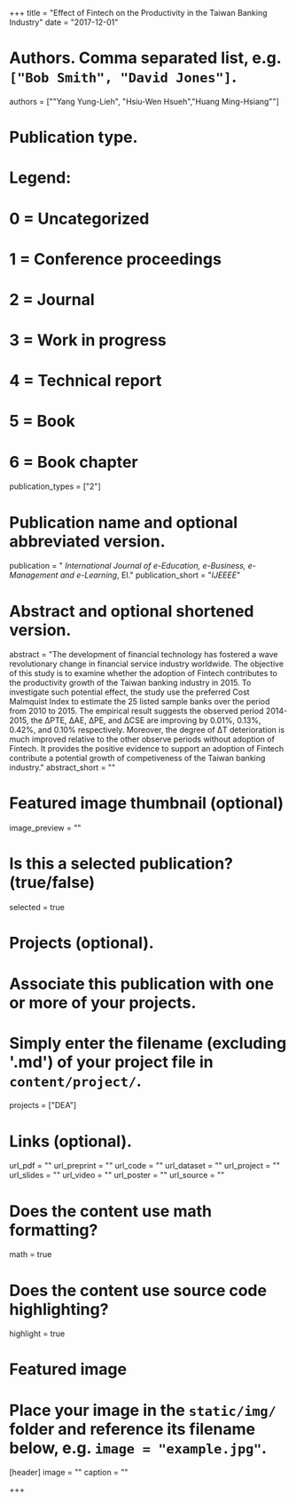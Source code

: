 +++
title = "Effect of Fintech on the Productivity in the Taiwan Banking Industry"
date = "2017-12-01"

# Authors. Comma separated list, e.g. `["Bob Smith", "David Jones"]`.
authors = [""Yang Yung-Lieh", "Hsiu-Wen Hsueh","Huang Ming-Hsiang""]

# Publication type.
# Legend:
# 0 = Uncategorized
# 1 = Conference proceedings
# 2 = Journal
# 3 = Work in progress
# 4 = Technical report
# 5 = Book
# 6 = Book chapter
publication_types = ["2"]

# Publication name and optional abbreviated version.
publication = " *International Journal of e-Education, e-Business, e-Management and e-Learning*, EI."
  publication_short = "*IJEEEE*"

# Abstract and optional shortened version.
abstract = "The development of financial technology has fostered a wave revolutionary change in financial
service industry worldwide. The objective of this study is to examine whether the adoption of Fintech
  contributes to the productivity growth of the Taiwan banking industry in 2015. To investigate such potential
  effect, the study use the preferred Cost Malmquist Index to estimate the 25 listed sample banks over the
  period from 2010 to 2015. The empirical result suggests the observed period 2014-2015, the ΔPTE, ΔAE,
  ΔPE, and ΔCSE are improving by 0.01%, 0.13%, 0.42%, and 0.10% respectively. Moreover, the degree of ΔT
  deterioration is much improved relative to the other observe periods without adoption of Fintech. It
  provides the positive evidence to support an adoption of Fintech contribute a potential growth of
  competiveness of the Taiwan banking industry."
abstract_short = ""

# Featured image thumbnail (optional)
image_preview = ""

# Is this a selected publication? (true/false)
selected = true

# Projects (optional).
#   Associate this publication with one or more of your projects.
#   Simply enter the filename (excluding '.md') of your project file in `content/project/`.
projects = ["DEA"]

# Links (optional).
url_pdf = ""
url_preprint = ""
url_code = ""
url_dataset = ""
url_project = ""
url_slides = ""
url_video = ""
url_poster = ""
url_source = ""

# Does the content use math formatting?
math = true

# Does the content use source code highlighting?
highlight = true

# Featured image
# Place your image in the `static/img/` folder and reference its filename below, e.g. `image = "example.jpg"`.
[header]
image = ""
caption = ""

+++

